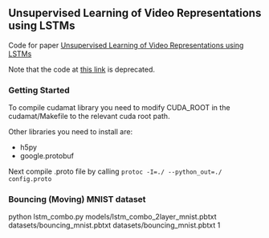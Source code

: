 ## Unsupervised Learning of Video Representations using LSTMs

Code for paper [Unsupervised Learning of Video Representations using LSTMs](http://arxiv.org/abs/1502.04681)

Note that the code at [this link](http://www.cs.toronto.edu/~nitish/unsupervised_video/) is deprecated.

### Getting Started

To compile cudamat library you need to modify CUDA_ROOT in the cudamat/Makefile to the relevant cuda root path.

Other libraries you need to install are:

* h5py
* google.protobuf

Next compile .proto file by calling
`protoc -I=./ --python_out=./ config.proto`

### Bouncing (Moving) MNIST dataset
python lstm_combo.py models/lstm_combo_2layer_mnist.pbtxt datasets/bouncing_mnist.pbtxt datasets/bouncing_mnist.pbtxt 1